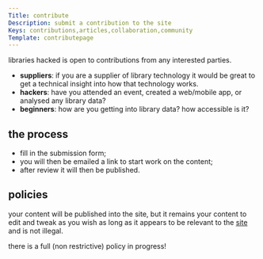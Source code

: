 ```yaml
---
Title: contribute
Description: submit a contribution to the site
Keys: contributions,articles,collaboration,community
Template: contributepage
---
```


libraries hacked is open to contributions from any interested parties.

- **suppliers**:  if you are a supplier of library technology it would be great to get a technical insight into how that technology works.
- **hackers**: have you attended an event, created a web/mobile app, or analysed any library data?
- **beginners**: how are you getting into library data?  how accessible is it?

## the process

- fill in the submission form;
- you will then be emailed a link to start work on the content;
- after review it will then be published.

## policies

your content will be published into the site, but it remains your content to edit and tweak as you wish as long as it appears to be relevant to the [site](/about) and is not illegal.

there is a full (non restrictive) policy in progress!